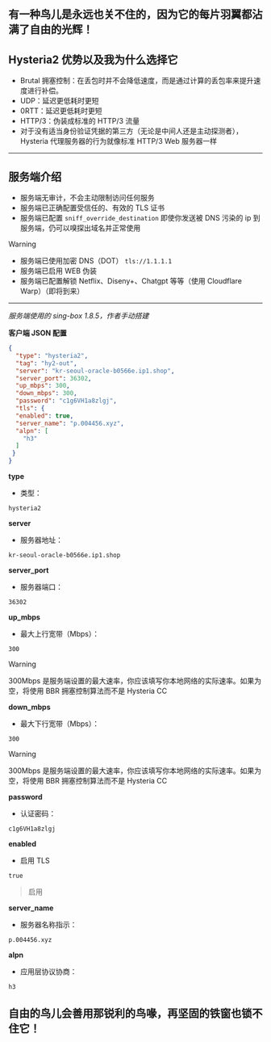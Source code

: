 ## 有一种鸟儿是永远也关不住的，因为它的每片羽翼都沾满了自由的光辉！


## Hysteria2 优势以及我为什么选择它
+ Brutal 拥塞控制：在丢包时并不会降低速度，而是通过计算的丢包率来提升速度进行补偿。
+ UDP：延迟更低耗时更短
+ 0RTT：延迟更低耗时更短
+ HTTP/3：伪装成标准的 HTTP/3 流量
+ 对于没有适当身份验证凭据的第三方（无论是中间人还是主动探测者），Hysteria 代理服务器的行为就像标准 HTTP/3 Web 服务器一样
---------
## 服务端介绍
+ 服务端无审计，不会主动限制访问任何服务
+ 服务端已正确配置受信任的、有效的 TLS 证书
+ 服务端已配置 ```sniff_override_destination``` 即使你发送被 DNS 污染的 ip 到服务端，仍可以嗅探出域名并正常使用
> [!WARNING]
> 

+ 服务端已使用加密 DNS（DOT） ```tls://1.1.1.1 ```
+ 服务端已启用 WEB 伪装
+ 服务端已配置解锁 Netflix、Diseny+、Chatgpt 等等（使用 Cloudflare Warp）（即将到来）
_______
*服务端使用的 sing-box 1.8.5，作者手动搭建*

**客户端 JSON 配置**
```json
{
  "type": "hysteria2",
  "tag": "hy2-out",
  "server": "kr-seoul-oracle-b0566e.ip1.shop",
  "server_port": 36302,
  "up_mbps": 300,
  "down_mbps": 300,
  "password": "c1g6VH1a8zlgj",
  "tls": {
  "enabled": true,
  "server_name": "p.004456.xyz",
  "alpn": [
    "h3"
  ]
 }
}
```
**type**
+ 类型：
```
hysteria2
```
**server**
+ 服务器地址：
```
kr-seoul-oracle-b0566e.ip1.shop
```
**server_port**
+ 服务器端口：
```
36302
```
**up_mbps**
+ 最大上行宽带（Mbps）：
```
300
```
> [!WARNING]
> 300Mbps 是服务端设置的最大速率，你应该填写你本地网络的实际速率。如果为空，将使用 BBR 拥塞控制算法而不是 Hysteria CC

**down_mbps**
+ 最大下行宽带（Mbps）：
```
300
```
> [!WARNING]
> 300Mbps 是服务端设置的最大速率，你应该填写你本地网络的实际速率。如果为空，将使用 BBR 拥塞控制算法而不是 Hysteria CC

**password**
+ 认证密码：
```
c1g6VH1a8zlgj
```
**enabled**
+ 启用 TLS
```
true
```
> 启用

**server_name**
+ 服务器名称指示：
```
p.004456.xyz
```
**alpn**
+ 应用层协议协商：
```
h3
```





## 自由的鸟儿会善用那锐利的鸟喙，再坚固的铁窗也锁不住它！
